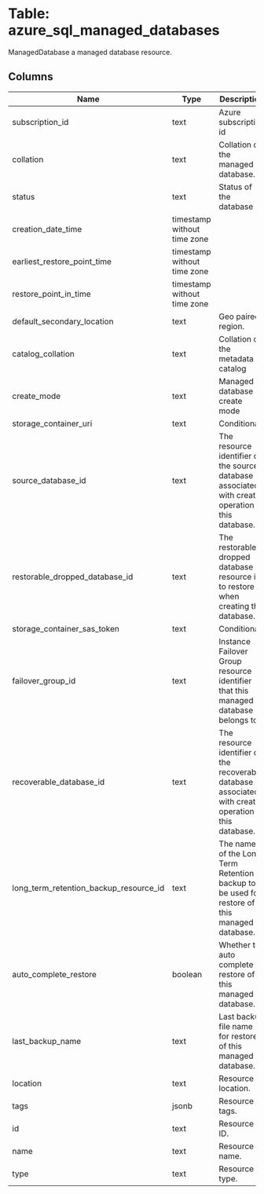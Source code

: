 
# Table: azure_sql_managed_databases
ManagedDatabase a managed database resource.
## Columns
| Name        | Type           | Description  |
| ------------- | ------------- | -----  |
|subscription_id|text|Azure subscription id|
|collation|text|Collation of the managed database.|
|status|text|Status of the database|
|creation_date_time|timestamp without time zone||
|earliest_restore_point_time|timestamp without time zone||
|restore_point_in_time|timestamp without time zone||
|default_secondary_location|text|Geo paired region.|
|catalog_collation|text|Collation of the metadata catalog|
|create_mode|text|Managed database create mode|
|storage_container_uri|text|Conditional|
|source_database_id|text|The resource identifier of the source database associated with create operation of this database.|
|restorable_dropped_database_id|text|The restorable dropped database resource id to restore when creating this database.|
|storage_container_sas_token|text|Conditional|
|failover_group_id|text|Instance Failover Group resource identifier that this managed database belongs to.|
|recoverable_database_id|text|The resource identifier of the recoverable database associated with create operation of this database.|
|long_term_retention_backup_resource_id|text|The name of the Long Term Retention backup to be used for restore of this managed database.|
|auto_complete_restore|boolean|Whether to auto complete restore of this managed database.|
|last_backup_name|text|Last backup file name for restore of this managed database.|
|location|text|Resource location.|
|tags|jsonb|Resource tags.|
|id|text|Resource ID.|
|name|text|Resource name.|
|type|text|Resource type.|
